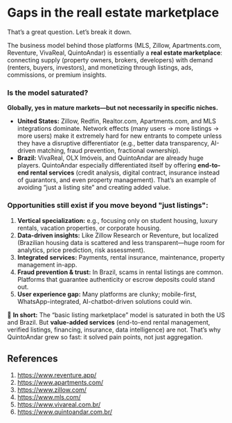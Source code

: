 # Gaps in the reall estate marketplace

That’s a great question. Let’s break it down.

The business model behind those platforms (MLS, Zillow, Apartments.com, Reventure, VivaReal, QuintoAndar) is essentially a **real estate marketplace**: connecting supply (property owners, brokers, developers) with demand (renters, buyers, investors), and monetizing through listings, ads, commissions, or premium insights.

### Is the model saturated?

**Globally, yes in mature markets—but not necessarily in specific niches.**

* **United States:** Zillow, Redfin, Realtor.com, Apartments.com, and MLS integrations dominate. Network effects (many users → more listings → more users) make it extremely hard for new entrants to compete unless they have a disruptive differentiator (e.g., better data transparency, AI-driven matching, fraud prevention, fractional ownership).
* **Brazil:** VivaReal, OLX Imóveis, and QuintoAndar are already huge players. QuintoAndar especially differentiated itself by offering **end-to-end rental services** (credit analysis, digital contract, insurance instead of guarantors, and even property management). That’s an example of avoiding “just a listing site” and creating added value.

### Opportunities still exist if you move beyond "just listings":

1. **Vertical specialization:** e.g., focusing only on student housing, luxury rentals, vacation properties, or corporate housing.
2. **Data-driven insights:** Like Zillow Research or Reventure, but localized (Brazilian housing data is scattered and less transparent—huge room for analytics, price prediction, risk assessment).
3. **Integrated services:** Payments, rental insurance, maintenance, property management in-app.
4. **Fraud prevention & trust:** In Brazil, scams in rental listings are common. Platforms that guarantee authenticity or escrow deposits could stand out.
5. **User experience gap:** Many platforms are clunky; mobile-first, WhatsApp-integrated, AI-chatbot-driven solutions could win.

📌 **In short:** The “basic listing marketplace” model is saturated in both the US and Brazil. But **value-added services** (end-to-end rental management, verified listings, financing, insurance, data intelligence) are not. That’s why QuintoAndar grew so fast: it solved pain points, not just aggregation.

## References
1. https://www.reventure.app/
2. https://www.apartments.com/
3. https://www.zillow.com/
4. https://www.mls.com/
5. https://www.vivareal.com.br/
6. https://www.quintoandar.com.br/